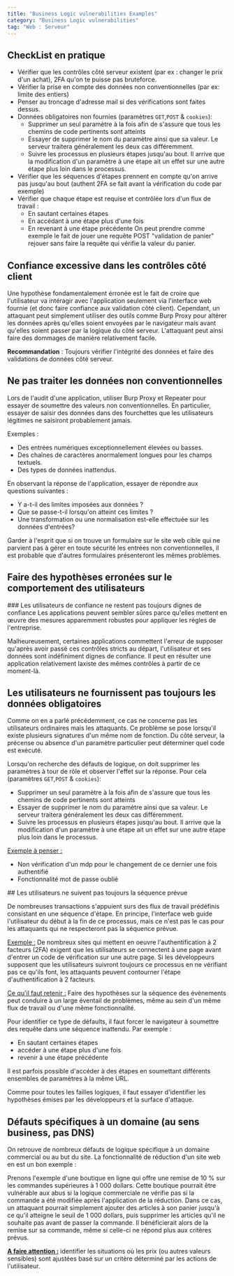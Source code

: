 ```yaml
---
title: "Business Logic vulnerabilities Examples"
category: "Business Logic vulnerabilities"
tag: "Web : Serveur"
---
```


## CheckList en pratique
- Vérifier que les contrôles côté serveur existent (par ex : changer le prix d'un achat), 2FA qu'on te puisse pas bruteforce.
- Vérifier la prise en compte des données non conventionnelles (par ex: limite des entiers)
- Penser au troncage d'adresse mail si des vérifications sont faites dessus.
- Données obligatoires non fournies (paramètres `GET`,`POST` & `cookies`):
    - Supprimer un seul paramètre à la fois afin de s'assure que tous les chemins de code pertinents sont atteints 
    - Essayer de supprimer le nom du paramètre ainsi que sa valeur. Le serveur traitera généralement les deux cas différemment.
    - Suivre les processus en plusieurs étapes jusqu'au bout. Il arrive que la modification d'un paramètre à une étape ait un effet sur une autre étape plus loin dans le processus.
- Vérifier que les séquences d'étapes prennent en compte qu'on arrive pas jusqu'au bout (authent 2FA se fait avant la vérification du code par exemple)
- Vérifier que chaque étape est requise et contrôlée lors d'un flux de travail :
    - En sautant certaines étapes
    - En accédant à une étape plus d'une fois
    - En revenant à une étape précédente
On peut prendre comme exemple le fait de jouer une requête POST "validation de panier" rejouer sans faire la requête qui vérifie la valeur du panier.

## Confiance excessive dans les contrôles côté client
Une hypothèse fondamentalement érronée est le fait de croire que l'utilisateur va intéragir avec l'application seulement via l'interface web fournie (et donc faire confiance aux validation côté client).
Cependant, un attaquant peut simplement utiliser des outils comme Burp Proxy pour altérer les données après qu'elles soient envoyées par le navigateur mais avant qu'elles soient passer par la logique du côté serveur. L'attaquant peut ainsi faire des dommages de manière relativement facile.

**Recommandation** : Toujours vérifier l'intégrité des données et faire des validations de données côté serveur.

## Ne pas traiter les données non conventionnelles

Lors de l'audit d'une application, utiliser Burp Proxy et Repeater pour essayer de soumettre des valeurs non conventionnelles. En particulier, essayer de saisir des données dans des fourchettes que les utilisateurs légitimes ne saisiront probablement jamais.

Exemples :
- Des entrées numériques exceptionnellement élevées ou basses. 
- Des chaînes de caractères anormalement longues pour les champs textuels.
- Des types de données inattendus. 

En observant la réponse de l'application, essayer de répondre aux questions suivantes :

- Y a-t-il des limites imposées aux données ?
- Que se passe-t-il lorsqu'on atteint ces limites ?
- Une transformation ou une normalisation est-elle effectuée sur les données d'entrées?

Garder à l'esprit que si on trouve un formulaire sur le site web cible qui ne parvient pas à gérer en toute sécurité les entrées non conventionnelles, il est probable que d'autres formulaires présenteront les mêmes problèmes.

## Faire des hypothèses erronées sur le comportement des utilisateurs

### Les utilisateurs de confiance ne restent pas toujours dignes de confiance
Les applications peuvent sembler sûres parce qu'elles mettent en œuvre des mesures apparemment robustes pour appliquer les règles de l'entreprise.

Malheureusement, certaines applications commettent l'erreur de supposer qu'après avoir passé ces contrôles stricts au départ, l'utilisateur et ses données sont indéfiniment dignes de confiance. Il peut en résulter une application relativement laxiste des mêmes contrôles à partir de ce moment-là.

## Les utilisateurs ne fournissent pas toujours les données obligatoires
Comme on en a parlé précédemment, ce cas ne concerne pas les utilisateurs ordinaires mais les attaquants.
Ce problème se pose lorsqu'il existe plusieurs signatures d'un même nom de fonction. Du côté serveur, la précense ou absence d'un paramètre particulier peut déterminer quel code est exécuté.

Lorsqu'on recherche des défauts de logique, on doit supprimer les paramètres à tour de rôle et observer l'effet sur la réponse.
Pour cela (paramètres `GET`,`POST` & `cookies`):
- Supprimer un seul paramètre à la fois afin de s'assure que tous les chemins de code pertinents sont atteints 
- Essayer de supprimer le nom du paramètre ainsi que sa valeur. Le serveur traitera généralement les deux cas différemment.
- Suivre les processus en plusieurs étapes jusqu'au bout. Il arrive que la modification d'un paramètre à une étape ait un effet sur une autre étape plus loin dans le processus.

<u>Exemple à penser :</u>
- Non vérification d'un mdp pour le changement de ce dernier une fois authentifié
- Fonctionnalité mot de passe oublié

## Les utilisateurs ne suivent pas toujours la séquence prévue

De nombreuses transactions s'appuient surs des flux de travail prédéfinis consistant en une séquence d'étape. En principe, l'interface web guide l'utilisateur du début à la fin de ce processus, mais ce n'est pas le cas pour les attaquants qui ne respecteront pas la séquence prévue.

<u>Exemple :</u>
De nombreux sites qui mettent en oeuvre l'authentification à 2 facteurs (2FA) exigent que les utilisateurs se connectent à une page avant d'entrer un code de vérification sur une autre page.
Si les développeurs supposent que les utilisateurs suivront toujours ce processus en ne vérifiant pas ce qu'ils font, les attaquants peuvent contourner l'étape d'authentification à 2 facteurs.

<u>Ce qu'il faut retenir :</u>
Faire des hypothèses sur la séquence des évènements peut conduire à un large éventail de problèmes, même au sein d'un même flux de travail ou d'une même fonctionnalité.

Pour identifier ce type de défaults, il faut forcer le navigateur à soumettre des requête dans une séquence inattendu.
Par exemple :
- En sautant certaines étapes
- accéder à une étape plus d'une fois
- revenir à une étape précédente

Il est parfois possible d'accéder à des étapes en soumettant différents ensembles de paramètres à la même URL.

Comme pour toutes les failles logiques, il faut essayer d'identifier les hypothèses émises par les développeurs et la surface d'attaque. 

## Défauts spécifiques à un domaine (au sens business, pas DNS)
On retrouve de nombreux défauts de logique spécifique à un domaine commercial ou au but du site.
La fonctionnalité de réduction d'un site web en est un bon exemple :

Prenons l'exemple d'une boutique en ligne qui offre une remise de 10 % sur les commandes supérieures à 1 000 dollars. Cette boutique pourrait être vulnérable aux abus si la logique commerciale ne vérifie pas si la commande a été modifiée après l'application de la réduction. Dans ce cas, un attaquant pourrait simplement ajouter des articles à son panier jusqu'à ce qu'il atteigne le seuil de 1 000 dollars, puis supprimer les articles qu'il ne souhaite pas avant de passer la commande. Il bénéficierait alors de la remise sur sa commande, même si celle-ci ne répond plus aux critères prévus.


<u>**A faire attention :**</u> identifier les situations où les prix (ou autres valeurs sensibles) sont ajustées basé sur un critère déterminé par les actions de l'utilisateur.





